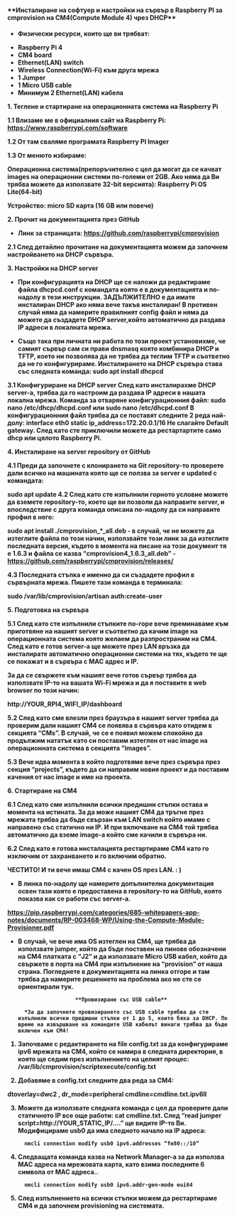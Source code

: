 <h4>**Инсталиране на софтуер и настройки на сървър в Raspberry PI за cmprovision на CM4(Compute Module 4) чрез DHCP**<h4>

* Физически ресурси, които ще ви трябват:
- Raspberry Pi 4
- CM4 board
- Ethernet(LAN) switch
- Wireless Connection(Wi-Fi) към друга мрежа
- 1 Jumper
- 1 Micro USB cable
- Минимум 2 Ethernet(LAN) кабела

**1. Теглене и стартиране на операционната система на Raspberry Pi**

1.1 Влизаме ме в официалния сайт на Raspberry Pi:
https://www.raspberrypi.com/software

1.2 От там сваляме програмата Raspberry PI Imager


1.3 От менюто избираме:


Операционна система(препоръчително с цел да могат да се качват images на операционни системи по-големи от 2GB. Ако няма да Ви трябва можете да използвате 32-bit версията): Raspberry Pi OS Lite(64-bit)


Устройство: micro SD карта (16 GB или повече)




**2. Прочит на документацията през GitHub**

- Линк за страницата: https://github.com/raspberrypi/cmprovision

2.1 След детайлно прочитане на документацията можем да започнем настройването на DHCP сървъра.


**3. Настройки на DHCP server**

* При конфигурацията на DHCP ще се наложи да редактираме файла dhcpcd.conf с командата която е в документацията и по-надолу в тези инструкции. ЗАДЪЛЖИТЕЛНО е да имате инсталиран DHCP ако няма вече такъв инсталиран! В противен случай няма да намерите правилният config файл и няма да можете да създадете DHCP server,който автоматично да раздава IP адреси в локалната мрежа.

* Също така при личната ни работа по този проект установихме, че самият сървър сам си прави dnsmasq която комбинира DHCP и TFTP, което ни позволява да не трябва да теглим TFTP и съответно да не го конфигурираме. 
 Инсталирането на DHCP сървъра става със следната команда:
sudo apt install dhcpcd


3.1 Конфигуриране на DHCP server
След като инсталирахме DHCP server-a, трябва да го настроим да раздава IP адреси в нашата локална мрежа.
Команда за отваряне конфигурационния файл:
          sudo nano /etc/dhcp/dhcpd.conf или sudo nano /etc/dhcpd.conf
В конфигурационния файл трябва да се поставят следните 2 реда най-долу:
         interface eth0
         static ip_address=172.20.0.1/16
Не слагайте Default gateway. След като сте приключили можете да рестартартите само dhcp или цялото Raspberry Pi.

**4. Инсталиране на server repository от GitHub**

  4.1 Преди да започнете с клонирането на Git repository-то проверете дали всичко на машината която ще се ползва за server е updated с командата:

sudo apt update
4.2 След като сте изпълнили горното условие можете да вземете repository-то, което ще ви позволи да направите server, и впоследствие с друга команда описана по-надолу да си направите профил в него:

sudo apt install ./cmprovision_*_all.deb - в случай, че не можете да изтеглите файла по този начин, използвайте този линк за да изтеглите последната версия, където в момента на писане на този документ тя е 1.6.3 и файла се казва “cmprovision4_1.6.3_all.deb” - https://github.com/raspberrypi/cmprovision/releases/

4.3 Последната стъпка е именно да си създадете профил в сървърната мрежа.
Пишете тази команда в терминала:

sudo /var/lib/cmprovision/artisan auth:create-user

**5. Подготовка на сървъра**

5.1 След като сте изпълнили стъпките по-горе вече преминаваме към приготвяне на нашият server и съответно да качим image на операционната система която желаем да разпространим на CM4. След като е готов server-a ще можете през LAN връзка да инсталирате автоматично операционни системи на тях, където те ще се покажат и в сървъра с MAC адрес и IP. 

За да се свържете към нашият вече готов сървър трябва да използвате IP-то на вашата Wi-Fi мрежа и да я поставите в web browser по този начин:

http://YOUR_RPI4_WIFI_IP/dashboard

5.2 След като сме влезли през браузъра в нашият server трябва да проверим дали нашият CM4 се появява в сървъра като отидем в секцията “CMs”. В случай, че се е появил можем спокойно да продължим нататък като си поставим изтеглен от нас image на операционната система в секцията “images”.

5.3 Вече идва момента в който подготвяме вече през сървъра през секция “projects”, където да си направим новия проект и да поставим качения от нас image и име на проекта.

**6. Стартиране на CM4**

6.1 След като сме изпълнили всички предишни стъпки остава и момента на истината. За да може нашият CM4 да тръгне през мрежата трябва да бъде свързан към LAN switch който имаме с направено със статично ни IP. И при включване на CM4 той трябва автоматично да вземе image-a който сме качили в сървъра ни.

6.2 След като е готова инсталацията рестартираме CM4 като го изключим от захранването и го включим обратно.

ЧЕСТИТО! И ти вече имаш CM4 с качен OS през LAN. : )


 
 * В линка по-надолу ще намерите допълнителна документация освен тази която е предоставена в repository-то на GitHub, която показва как се работи със server-a. 

https://pip.raspberrypi.com/categories/685-whitepapers-app-notes/documents/RP-003468-WP/Using-the-Compute-Module-Provisioner.pdf

* В случай, че вече има OS изтеглен на CM4, ще трябва да използвате jumper, който да бъде поставен на пинове обозначени на CM4 платката с “J2” и да използвате Micro USB кабел, който да свържете в порта на CM4 при изпълнение на “provision” от наша страна. Погледнете в документацията на линка отгоре и там трябва да намерите решението на проблема ако не сте се ориентирали тук. 

                        **Провизиране със USB cable**

        *За да започнете провизирането със USB cable трябва да сте изпълнили всички предишни стъпки от 1 до 5, които бяха за DHCP. По време на извършване на командите USB кабелът винаги трябва да бъде включен към CM4!  
1. Започваме с редактирането на file config.txt за да конфигурираме ipv6 мрежата на CM4, който се намира в следната директория, в която ще седим през изпълнението на целият процес: 
/var/lib/cmprovision/scriptexecute/config.txt 


2. Добавяме в config.txt следните два реда за CM4:


dtoverlay=dwc2 , dr_mode=peripheral
cmdline=cmdline.txt.ipv6ll


3.  Можете да използвате следната команда с цел да проверите дали статичното IP все още работи:  cat cmdline.txt. След “read jumper script=http://YOUR_STATIC_IP/….” ще видите IP-то Ви.
Модифицираме usb0 да има следното начало на IP адреса:


          nmcli connection modify usb0 ipv6.addresses “fe80::/10” 


4. Следващата команда казва на Network Manager-a за да използва MAC адреса на мрежовата карта, като взима последните 6 символа от MAC адреса..

         nmcli connection modify usb0 ipv6.addr-gen-mode eui64

5. След изпълнението на всички стъпки можем да рестартираме CM4 и да започнем provisioning на системата. 
